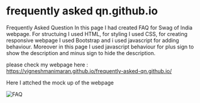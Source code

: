 # frequently asked qn.github.io
 Frequently Asked Question
 In this page I had created FAQ for Swag of India webpage. For structuing I used HTML, for styling I used CSS, for creating responsive webpage I used Bootstrap and i used javascript for adding behaviour. Moreover in this page I used javascript behaviour for plus sign to show the description and minus sign to hide the description.
 
 please check my webpage here : https://vigneshmanimaran.github.io/frequently-asked-qn.github.io/

Here I attched the mock up of the webpage 

![FAQ](https://user-images.githubusercontent.com/76697341/126239733-aec477e0-aa8d-46d5-8500-1e8284cc9ce4.png)
